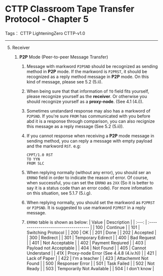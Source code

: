 # CTTP Classroom Tape Transfer Protocol - Chapter 5 

Tags： CTTP LighteningZero CTTP-v1.0

---

5. Receiver

    1. **P2P** Mode (Peer-to-peer Message Transfer)

        1. Message with markword `P2PSND` should be recognized as sending method in **P2P** mode. If the markword is `P2PRST`, it should be recognized as a reply method message in **P2P** mode. On this kind of message, please see 5.2 (5.ii).
        
        2. When being sure that that information of `TO` field fits yourself, please recognize yourself as the **receiver**. Or otherwise you should recognize yourself as a **proxy-node**. (See 4.1 (4.i)).
        
        3. Sometimes unstandard response may also has a markword of `P2PSND`. If you're sure `FROM` has communicated with you before abd it is a response through comparison, you can also recignize this message as a reply message (See 5.2 (5.ii)).
        
        4. If you cannot response when receiving a **P2P** mode message in sending method, you can reply a message with empty payload and the markword `RST`. e.g:
            ```text
            CPPT/1.0 RST
            TO YYN
            FROM SLC
            ```
        
        5. When replying normally (without any error), you should ser an `ERRNO` field in order to indicate the reason of error. Of course, when successful, you can set the `ERRNO` as `2XX` (So it is better to say it is a status code than an error code). For more infomation on this situation, see 5.1.7 (5.i.g).
        
        6. When replying normally, you should set the markword as `P2PRST` or `P2PSND`. It is suggested to use markword `P2PRST` in a reply message.
        
        7. `ERRNO` table is shown as below:
            | Value | Description                           |
            | :---: | :------------------------------------ |
            |  100  | Continue                              |
            |  101  | Switching Protocol                    |
            |  200  | OK                                    |
            |  201  | Done                                  |
            |  202  | Accepted                              |
            |  300  | Redirect                              |
            |  301  | Temporary Edirect                     |
            |  400  | Bad Request                           |
            |  401  | Not Acceptable                        |
            |  402  | Payment Reqiured                      |
            |  403  | Payload not Acceptable                |
            |  404  | Not Found                             |
            |  405  | Cannot Understand                     |
            |  41X  | Proxy-node Error (See 4.4.8 (4.iv.h)) |
            |  421  | Lack of Paper                         |
            |  422  | I'm a teacher                         |
            |  423  | Attachemnt Not Found                  |
            |  500  | Responser Error                       |
            |  501  | Task Failed                           |
            |  502  | Not Ready                             |
            |  503  | Temporarily Not Available             |
            |  504  | I don't know                          |
